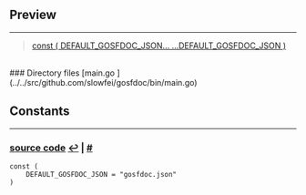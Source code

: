 
## Preview
------

> [const ( DEFAULT_GOSFDOC_JSON... ...DEFAULT_GOSFDOC_JSON )](#f_const___DEFAULT_GOSFDOC_JSON---_---DEFAULT_GOSFDOC_JSON__)<a name="p_const___DEFAULT_GOSFDOC_JSON---_---DEFAULT_GOSFDOC_JSON__"><a/>

<br/>
### Directory files
[main.go ](../../src/github.com/slowfei/gosfdoc/bin/main.go)

## Constants
------
### [source code](../../src/github.com/slowfei/gosfdoc/bin/main.go#L15-L17) <a name="f_const___DEFAULT_GOSFDOC_JSON---_---DEFAULT_GOSFDOC_JSON__"><a/> [↩](#p_const___DEFAULT_GOSFDOC_JSON---_---DEFAULT_GOSFDOC_JSON__) | [#](#f_const___DEFAULT_GOSFDOC_JSON---_---DEFAULT_GOSFDOC_JSON__)

<pre><code class='go custom'>const (
	DEFAULT_GOSFDOC_JSON = "gosfdoc.json"
)</code></pre>


